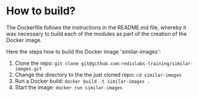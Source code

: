 # How to build?

The Dockerfile follows the instructions in the README.md file, whereby it was necessary to build each of the modules as part of the creation of the Docker image.

Here the steps how to build the Docker image 'similar-images':

1. Clone the repo: `git clone git@github.com:redislabs-training/similar-images.git`
2. Change the directory to the the just cloned repo: `cd similar-images`
3. Run a Docker build: `docker build -t similar-images .`
4. Start the image: `docker run similar-images`
